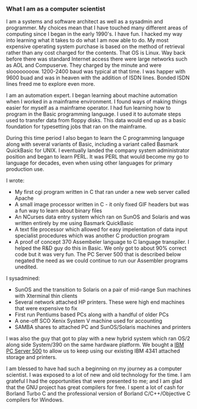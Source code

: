 

### What I am as a computer scientist
I am a systems and software architect as well as a sysadmin and programmer. My choices mean that I have touched many different areas of computing since
I began in the early 1990's. I have fun. I hacked my way into learning what it takes to do what I am now able to do. My most expensive operating system purchase
is based on the method of retrieval rather than any cost charged for the contents. That OS is Linux. Way back before there was standard Internet access there were
large networks such as AOL and Compuserve. They charged by the minute and were sloooooooow. 1200-2400 baud was typical at that time. I was happer with 9600 buad and
was in heaven with the addition of ISDN lines. Bonded ISDN lines freed me to explore even more.

I am an automation expert. I began learning about machine automation when I worked in a mainframe environment. I found ways of making things easier for myself as a
mainframe operator. I had fun learning how to program in the Basic programming language. I used it to automate steps used to transfer data from floppy disks.
This data would end up as a basic foundation for typesetting jobs that ran on the mainframe.

During this time period I also began to learn the C programming language along with several variants of Basic, including a variant called Basmark QuickBasic for UNIX.
I eventually landed the company system administrator position  and began to learn PERL. It was PERL that would become my go to language for decades, even when using
other languages for primary production use.

I wrote:
- My first cgi program written in C that ran under a new web server called Apache
- A small image processor written in C - it only fixed GIF headers but was a fun way to learn about binary files
- An NCurses data entry system which ran on SunOS and Solaris and was written entirely by me using Basmark QuickBasic
- A text file processor which allowed for easy impelentation of data input specialist procedures which was another C production program
- A proof of concept 370 Assembeler language to C language transpiler. I helped the R&D guy do this in Basic. We only got to about 90% correct code but it was very fun. The PC Server 500 that is described below negated the need as we could continue to run our Assembler programs unedited.

I sysadmined:
- SunOS and the transition to Solaris on a pair of mid-range Sun machines with Xterminal thin clients
- Several network attached HP printers. These were high end machines that were expensive to fix
- First run Pentiums based PCs along with a handful of older PCs
- A one-off SCO Xenix System V machine used for accounting
- SAMBA shares to attached PC and SunOS/Solaris machines and printers

I was also the guy that got to play with a new hybrid system which ran OS/2 along side System/390 on the same hardware platform. We bought a 
[IBM PC Server 500](https://www-01.ibm.com/common/ssi/ShowDoc.wss?docURL=/common/ssi/rep_ca/7/897/ENUS195-147/index.html&lang=en-ZZ-ZZ-ZZ&request_locale=en#5v1)
to allow us to keep using our existing IBM 4341 attached storage and printers.

I am blessed to have had such a beginning on my journey as a computer scientist. I was exposed to a lot of new and old technology for the time. I am grateful I had
the opportunities that were presented to me; and I am glad that the GNU project has great compilers for free. I spent a lot of cash for Borland Turbo C and the
professional version of Borland C/C++/Objective C compilers for Windows.
